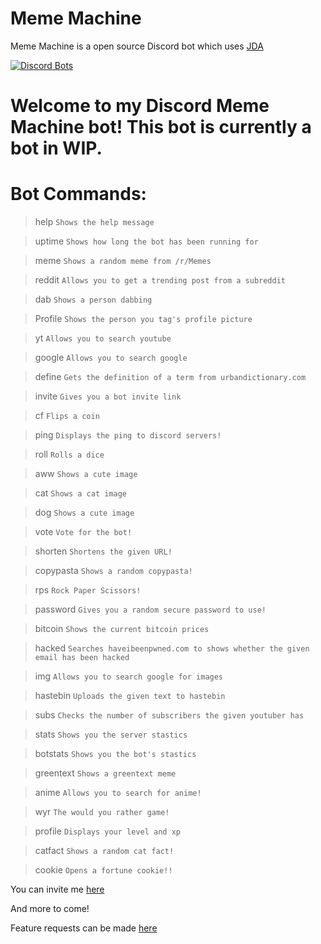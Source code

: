 # Meme Machine

Meme Machine is a open source Discord bot which uses [JDA](https://github.com/DV8FromTheWorld/JDA)

[![Discord Bots](https://discordbots.org/api/widget/445800505315426315.svg)](https://discordbots.org/bot/445800505315426315)

Welcome to my Discord Meme Machine bot! This bot is currently a bot in WIP.
===========================================================================

Bot Commands:
=============

>help `Shows the help message`

>uptime `Shows how long the bot has been running for`

>meme `Shows a random meme from /r/Memes`

>reddit `Allows you to get a trending post from a subreddit`

>dab `Shows a person dabbing`

>Profile `Shows the person you tag's profile picture`

>yt `Allows you to search youtube`

>google `Allows you to search google`

>define `Gets the definition of a term from urbandictionary.com`

>invite `Gives you a bot invite link`

>cf `Flips a coin`

>ping `Displays the ping to discord servers!`

>roll `Rolls a dice`

>aww `Shows a cute image`

>cat `Shows a cat image`

>dog `Shows a cute image`

>vote `Vote for the bot!`

>shorten `Shortens the given URL!`

>copypasta `Shows a random copypasta!`

>rps `Rock Paper Scissors!`

>password `Gives you a random secure password to use!`

>bitcoin `Shows the current bitcoin prices`

>hacked `Searches haveibeenpwned.com to shows whether the given email has been hacked`

>img `Allows you to search google for images`

>hastebin `Uploads the given text to hastebin`

>subs `Checks the number of subscribers the given youtuber has`

>stats `Shows you the server stastics`

>botstats `Shows you the bot's stastics`

>greentext `Shows a greentext meme`

>anime `Allows you to search for anime!`

>wyr `The would you rather game!`

>profile `Displays your level and xp`

>catfact `Shows a random cat fact!`

>cookie `Opens a fortune cookie!!`

You can invite me [here](https://discordapp.com/oauth2/authorize?client_id=445800505315426315&permissions=8&scope=bot)

And more to come!

Feature requests can be made [here](https://github.com/MemeMachineBot/MemeMachine/issues)

